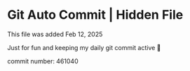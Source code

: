 # Git Auto Commit | Hidden File

This file was added Feb 12, 2025

Just for fun and keeping my daily git commit active 🤪

commit number: 461040
